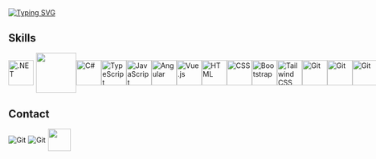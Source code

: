 <img align="center" alt=""  src="https://komarev.com/ghpvc/?username=lucasmenchon&style=flat-square">

##

[![Typing SVG](https://readme-typing-svg.herokuapp.com?font=Fira+Code&duration=3000&pause=1000&width=500&lines=Hi%2C+i'm+Lucas.;I'm+a+enthusiastic;.NET+Developer;currently+working+with;ASP.NET+%E2%80%A2+C%23+%E2%80%A2+TypeScript+%E2%80%A2+%E2%80%A2+Angular)](https://git.io/typing-svg)

## Skills

<div style="display: flex; align-items: center;">
    <img align="center" height="50" width="50" src="https://skillicons.dev/icons?i=dotnet" alt=".NET" style="text-decoration:none;margin-right: 5px;">
    <img align="center" height="80" width="80" src="https://i.imgur.com/aJ5cbL4.png" style="text-decoration:none;">
    <img align="center" height="50" width="50" src="https://skillicons.dev/icons?i=cs" alt="C#" style="text-decoration:none;">
    <img align="center" height="50" width="50" src="https://skillicons.dev/icons?i=typescript" alt="TypeScript" style="text-decoration:none;">
    <img align="center" height="50" width="50" src="https://skillicons.dev/icons?i=js" alt="JavaScript" style="text-decoration:none;">
    <img align="center" height="50" width="50" src="https://skillicons.dev/icons?i=angular" alt="Angular" style="text-decoration:none;">
    <img align="center" height="50" width="50" src="https://skillicons.dev/icons?i=vue" alt="Vue.js" style="text-decoration:none;">
    <img align="center" height="50" width="50" src="https://skillicons.dev/icons?i=html" alt="HTML" style="text-decoration:none;">
    <img align="center" height="50" width="50" src="https://skillicons.dev/icons?i=css" alt="CSS" style="text-decoration:none;">
    <img align="center" height="50" width="50" src="https://skillicons.dev/icons?i=bootstrap" alt="Bootstrap" style="text-decoration:none;">
    <img align="center" height="50" width="50" src="https://skillicons.dev/icons?i=tailwind" alt="Tailwind CSS" style="text-decoration:none;">
    <img align="center" height="50" width="50" src="https://skillicons.dev/icons?i=git" alt="Git" style="text-decoration:none;">
    <img align="center" height="50" width="50" src="https://skillicons.dev/icons?i=linux" alt="Git" style="text-decoration:none;">
    <img align="center" height="50" width="50" src="https://skillicons.dev/icons?i=docker" alt="Git" style="text-decoration:none;">
    <img align="center" height="50" width="50" src="https://skillicons.dev/icons?i=rabbitmq" alt="Git" style="text-decoration:none;">
    <img align="center" height="auto" width="50" src="https://i.imgur.com/90enXg1.png" style="text-decoration:none;">
</div>


## Contact

<div style="display: flex; align-items: center;">

  <a href="mailto:contato@lucas.tf" style="text-decoration:none;margin-right: 5px;">
    <img align="center" src="https://skillicons.dev/icons?i=gmail" alt="Git" style="text-decoration:none;">
  </a>

  <a href="https://www.linkedin.com/in/lucasmenchon/" style="text-decoration:none;margin-right: 5px;">
    <img align="center" src="https://skillicons.dev/icons?i=linkedin" alt="Git" style="text-decoration:none;">
  </a>


<a href="https://wa.link/qzdch8" style="text-decoration:none;">
<img align="center" height="auto" width="45" src="https://raw.githubusercontent.com/lucasmenchon/site_att/main/wwwroot/images/whatsapp-original.svg"></a>

</div>
